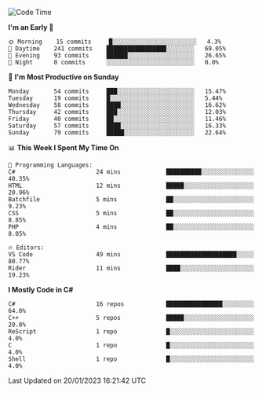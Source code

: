 <!--START_SECTION:waka-->
![Code Time](http://img.shields.io/badge/Code%20Time-888%20hrs%2041%20mins-blue)

**I'm an Early 🐤** 

```text
🌞 Morning    15 commits     █░░░░░░░░░░░░░░░░░░░░░░░░   4.3% 
🌆 Daytime    241 commits    █████████████████░░░░░░░░   69.05% 
🌃 Evening    93 commits     ██████░░░░░░░░░░░░░░░░░░░   26.65% 
🌙 Night      0 commits      ░░░░░░░░░░░░░░░░░░░░░░░░░   0.0%

```
📅 **I'm Most Productive on Sunday** 

```text
Monday       54 commits     ███░░░░░░░░░░░░░░░░░░░░░░   15.47% 
Tuesday      19 commits     █░░░░░░░░░░░░░░░░░░░░░░░░   5.44% 
Wednesday    58 commits     ████░░░░░░░░░░░░░░░░░░░░░   16.62% 
Thursday     42 commits     ███░░░░░░░░░░░░░░░░░░░░░░   12.03% 
Friday       40 commits     ██░░░░░░░░░░░░░░░░░░░░░░░   11.46% 
Saturday     57 commits     ████░░░░░░░░░░░░░░░░░░░░░   16.33% 
Sunday       79 commits     █████░░░░░░░░░░░░░░░░░░░░   22.64%

```


📊 **This Week I Spent My Time On** 

```text
💬 Programming Languages: 
C#                       24 mins             ██████████░░░░░░░░░░░░░░░   40.35% 
HTML                     12 mins             █████░░░░░░░░░░░░░░░░░░░░   20.96% 
Batchfile                5 mins              ██░░░░░░░░░░░░░░░░░░░░░░░   9.23% 
CSS                      5 mins              ██░░░░░░░░░░░░░░░░░░░░░░░   8.85% 
PHP                      4 mins              ██░░░░░░░░░░░░░░░░░░░░░░░   8.05%

🔥 Editors: 
VS Code                  49 mins             ████████████████████░░░░░   80.77% 
Rider                    11 mins             ████░░░░░░░░░░░░░░░░░░░░░   19.23%

```

**I Mostly Code in C#** 

```text
C#                       16 repos            ████████████████░░░░░░░░░   64.0% 
C++                      5 repos             █████░░░░░░░░░░░░░░░░░░░░   20.0% 
ReScript                 1 repo              █░░░░░░░░░░░░░░░░░░░░░░░░   4.0% 
C                        1 repo              █░░░░░░░░░░░░░░░░░░░░░░░░   4.0% 
Shell                    1 repo              █░░░░░░░░░░░░░░░░░░░░░░░░   4.0%

```



 Last Updated on 20/01/2023 16:21:42 UTC
<!--END_SECTION:waka-->
